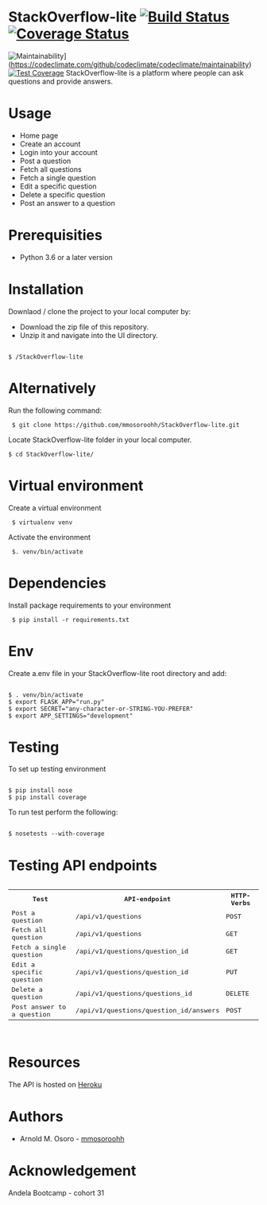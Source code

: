 # StackOverflow-lite    [![Build Status](https://travis-ci.org/mmosoroohh/StackOverflow-lite.svg?branch=ft-Endpoints-with-unittests-159718595)](https://travis-ci.org/mmosoroohh/StackOverflow-lite)   [![Coverage Status](https://coveralls.io/repos/github/mmosoroohh/StackOverflow-lite/badge.svg?branch=ft-testing-endpoints-api-159718588)](https://coveralls.io/github/mmosoroohh/StackOverflow-lite?branch=ft-Endpoints-with-unittests-159718595)
![Maintainability](https://api.codeclimate.com/v1/badges/a99a88d28ad37a79dbf6/maintainability)](https://codeclimate.com/github/codeclimate/codeclimate/maintainability)  [![Test Coverage](https://api.codeclimate.com/v1/badges/a99a88d28ad37a79dbf6/test_coverage)](https://codeclimate.com/github/codeclimate/codeclimate/test_coverage)
StackOverflow-lite is a platform where people can ask questions and provide answers.

# Usage
- Home page
- Create an account 
- Login into your account
- Post a question
- Fetch all questions
- Fetch a single question
- Edit a specific question
- Delete a specific question
- Post an answer to a question

# Prerequisities
- Python 3.6 or a later version

# Installation
Downlaod / clone the project to your local computer by:
- Download the zip file of this repository.
- Unzip it and navigate into the UI directory.
<pre><code>
$ /StackOverflow-lite
</code></pre>
  

# Alternatively
Run the following command:
<pre><code> $ git clone https://github.com/mmosoroohh/StackOverflow-lite.git </code></pre>
Locate StackOverflow-lite folder in your local computer.
<pre><code>$ cd StackOverflow-lite/ </code></pre>

# Virtual environment
Create a virtual environment
<pre><code> $ virtualenv venv </code></pre>
Activate the environment
<pre><code> $. venv/bin/activate </code></pre>

# Dependencies
Install package requirements to your environment
<pre><code> $ pip install -r requirements.txt </code></pre>

# Env
Create a.env file in your StackOverflow-lite root directory and add:
<pre><code>
$ . venv/bin/activate
$ export FLASK_APP="run.py"
$ export SECRET="any-character-or-STRING-YOU-PREFER"
$ export APP_SETTINGS="development"
</code></pre>

# Testing
To set up testing environment
<pre><code>
$ pip install nose
$ pip install coverage
</code></pre>
To run test perform the following:
<pre><code>
$ nosetests --with-coverage
</code></pre>
# Testing API endpoints
<pre>
<table>
<tr><th>Test</th>
<th>API-endpoint</th>
<th>HTTP-Verbs</th>
</tr>
<tr>
<td>Post a question</td>
<td>/api/v1/questions</td>
<td>POST</td>
</tr>
<tr>
<td>Fetch all question</td>
<td>/api/v1/questions</td>
<td>GET</td>
</tr>
<tr>
<td>Fetch a single question</td>
<td>/api/v1/questions/question_id</td>
<td>GET</td>
</tr>
<tr>
<td>Edit a specific question</td>
<td>/api/v1/questions/question_id</td>
<td>PUT</td>
</tr>
<tr>
<td>Delete a question</td>
<td>/api/v1/questions/questions_id</td>
<td>DELETE</td>
</tr>
<tr>
<td>Post answer to a question</td>
<td>/api/v1/questions/question_id/answers</td>
<td>POST</td>
</tr>
</tr>
</table>
</pre>

# Resources
The API is hosted on [Heroku]()
# Authors
- Arnold M. Osoro - [mmosoroohh](https://github.com/mmosoroohh)

# Acknowledgement
Andela Bootcamp - cohort 31